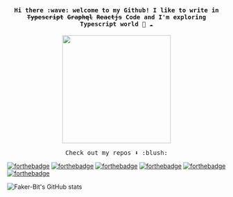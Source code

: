
<h4 align="center"><samp> Hi there :wave: welcome to my Github! I like to write in <s>Typescript</s> <s>Graphql</s> <s>Reactjs</s> Code and I'm exploring Typescript world 🐍 ☁️ </samp></h4>

<p align="center">
  <img width="250" src="https://media.giphy.com/media/e09wwkNgKt2jC/giphy.gif">
</p>



<p align="center"><samp>
Check out my repos ⬇️ :blush:
  </samp>
</p>



[![forthebadge](https://forthebadge.com/images/badges/contains-cat-gifs.svg)](https://forthebadge.com) [![forthebadge](https://forthebadge.com/images/badges/made-with-typescript.svg)](https://forthebadge.com) [![forthebadge](https://forthebadge.com/images/badges/makes-people-smile.svg)](https://forthebadge.com) [![forthebadge](https://forthebadge.com/images/badges/not-a-bug-a-feature.svg)](https://forthebadge.com) [![forthebadge](https://forthebadge.com/images/badges/open-source.svg)](https://forthebadge.com) [![forthebadge](https://forthebadge.com/images/badges/made-with-go.svg)](https://forthebadge.com)


![Faker-Bit's GitHub stats](https://github-readme-stats.vercel.app/api?username=Faker-Bit&show_icons=true&theme=radical)
